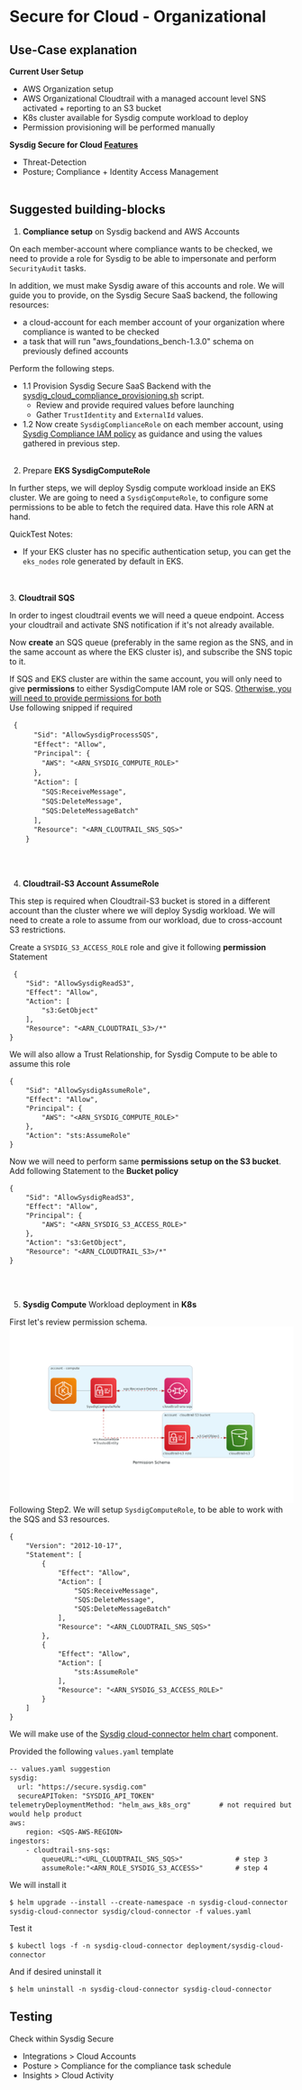 # Secure for Cloud - Organizational

## Use-Case explanation

**Current User Setup**

- AWS Organization setup
- AWS Organizational Cloudtrail with a managed account level SNS activated + reporting to an S3 bucket
- K8s cluster available for Sysdig compute workload to deploy
- Permission provisioning will be performed manually

**Sysdig Secure for Cloud [Features](https://docs.sysdig.com/en/docs/installation/sysdig-secure-for-cloud/)**

- Threat-Detection
- Posture; Compliance + Identity Access Management
<br/><br/>

## Suggested building-blocks

1. **Compliance setup** on Sysdig backend and AWS Accounts

On each member-account where compliance wants to be checked, we need to provide a role for Sysdig to be able to impersonate and
perform `SecurityAudit` tasks.

In addition, we must make Sysdig aware of this accounts and role. 
We will guide you to provide, on the Sysdig Secure SaaS backend, the following resources:
- a cloud-account for each member account of your organization where compliance is wanted to be checked
- a task that will run "aws_foundations_bench-1.3.0" schema on previously defined accounts

Perform the following steps.
- 1.1 Provision Sysdig Secure SaaS Backend with the [sysdig_cloud_compliance_provisioning.sh](../../utils/sysdig_cloud_compliance_provisioning.sh) script.
  - Review and provide required values before launching
  - Gather `TrustIdentity` and `ExternalId` values.
- 1.2 Now create `SysdigComplianceRole` on each member account, using [Sysdig Compliance IAM policy](../../general_templates/ComplianceAgentlessRole.yaml) as guidance
and using the values gathered in previous step.
<br/><br/>

2. Prepare **EKS SysdigComputeRole**

In further steps, we will deploy Sysdig compute workload inside an EKS cluster.
We are going to need a `SysdigComputeRole`, to configure some permissions to be able to fetch the required data.
Have this role ARN at hand.

QuickTest Notes:
- If your EKS cluster has no specific authentication setup, you can get the `eks_nodes` role generated by default in EKS.

<br/><br/>
3. **Cloudtrail SQS**

In order to ingest cloudtrail events we will need a queue endpoint.
Access your cloudtrail and activate SNS notification if it's not already available.

Now **create** an SQS queue (preferably in the same region as the SNS, and in the same account as where the EKS cluster is), 
and subscribe the SNS topic to it.

If SQS and EKS cluster are within the same account, you will only need to give **permissions** to either SysdigCompute IAM role or SQS.
[Otherwise, you will need to provide permissions for both](https://aws.amazon.com/premiumsupport/knowledge-center/sqs-accessdenied-errors/#Amazon_SQS_access_policy_and_IAM_policy) <br/>
Use following snipped if required
```txt
 {
      "Sid": "AllowSysdigProcessSQS",
      "Effect": "Allow",
      "Principal": {
        "AWS": "<ARN_SYSDIG_COMPUTE_ROLE>"
      },
      "Action": [
        "SQS:ReceiveMessage",
        "SQS:DeleteMessage",
        "SQS:DeleteMessageBatch"
      ],
      "Resource": "<ARN_CLOUTRAIL_SNS_SQS>"
    }
```
<br/><br/>


4. **Cloudtrail-S3 Account AssumeRole**

This step is required when Cloudtrail-S3 bucket is stored in a different account than the cluster where we will deploy Sysdig workload.
We will need to create a role to assume from our workload, due to cross-account S3 restrictions.

Create a `SYSDIG_S3_ACCESS_ROLE` role and give it following **permission** Statement 
```
 {
    "Sid": "AllowSysdigReadS3",
    "Effect": "Allow",
    "Action": [
        "s3:GetObject"
    ],
    "Resource": "<ARN_CLOUDTRAIL_S3>/*"
}
```

We will also allow a Trust Relationship, for Sysdig Compute to be able to assume this role
```
{
    "Sid": "AllowSysdigAssumeRole",
    "Effect": "Allow",
    "Principal": {
        "AWS": "<ARN_SYSDIG_COMPUTE_ROLE>"
    },
    "Action": "sts:AssumeRole"
}
```

Now we will need to perform same **permissions setup on the S3 bucket**. Add following Statement to the **Bucket policy**

```text
{
    "Sid": "AllowSysdigReadS3",
    "Effect": "Allow",
    "Principal": {
        "AWS": "<ARN_SYSDIG_S3_ACCESS_ROLE>"
    },
    "Action": "s3:GetObject",
    "Resource": "<ARN_CLOUDTRAIL_S3>/*"
}
```
<br/><br/>


5. **Sysdig Compute** Workload deployment in **K8s**

First let's review permission schema.
![permission schema](./diagram.png)
Following Step2. We will setup `SysdigComputeRole`, to be able to work with the SQS and S3 resources.

```text
{
    "Version": "2012-10-17",
    "Statement": [
	    {
            "Effect": "Allow",
            "Action": [
                "SQS:ReceiveMessage",
                "SQS:DeleteMessage",
                "SQS:DeleteMessageBatch"                
            ],
            "Resource": "<ARN_CLOUDTRAIL_SNS_SQS>"
        },
        {
            "Effect": "Allow",
            "Action": [
                "sts:AssumeRole"
            ],
            "Resource": "<ARN_SYSDIG_S3_ACCESS_ROLE>"
        }
    ]
}
```

We will make use of the [Sysdig cloud-connector helm chart](https://charts.sysdig.com/charts/cloud-connector/) component.

Provided the following `values.yaml` template
```helm
-- values.yaml suggestion
sysdig:
  url: "https://secure.sysdig.com"
  secureAPIToken: "SYSDIG_API_TOKEN"
telemetryDeploymentMethod: "helm_aws_k8s_org"		# not required but would help product
aws:
    region: <SQS-AWS-REGION>
ingestors:
    - cloudtrail-sns-sqs: 
        queueURL:"<URL_CLOUDTRAIL_SNS_SQS>"             # step 3 
        assumeRole:"<ARN_ROLE_SYSDIG_S3_ACCESS>"        # step 4
```

We will install it
```shell
$ helm upgrade --install --create-namespace -n sysdig-cloud-connector sysdig-cloud-connector sysdig/cloud-connector -f values.yaml
```


Test it
```shell
$ kubectl logs -f -n sysdig-cloud-connector deployment/sysdig-cloud-connector
```

And if desired uninstall it
```shell
$ helm uninstall -n sysdig-cloud-connector sysdig-cloud-connector
```


## Testing

Check within Sysdig Secure
- Integrations > Cloud Accounts
- Posture > Compliance  for the compliance task schedule
- Insights > Cloud Activity
